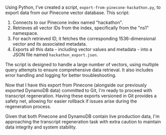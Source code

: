 Using Python, I've created a script, `export-from-pinecone-hackathon.py`, to export data from our Pinecone vector database. This script:

1. Connects to our Pinecone index named "hackathon".
2. Retrieves all vector IDs from the index, specifically from the "ns1" namespace.
3. For each retrieved ID, it fetches the corresponding 1536-dimensional vector and its associated metadata.
4. Exports all this data - including vector values and metadata - into a JSON file named `hackathon_export.json`.

The script is designed to handle a large number of vectors, using multiple query attempts to ensure comprehensive data retrieval. It also includes error handling and logging for better troubleshooting.

Now that I have this export from Pinecone (alongside our previously exported DynamoDB data) committed to Git, I'm ready to proceed with transcript regeneration. Having these exports versioned in Git provides a safety net, allowing for easier rollback if issues arise during the regeneration process.

Given that both Pinecone and DynamoDB contain live production data, I'm approaching the transcript regeneration task with extra caution to maintain data integrity and system stability.
